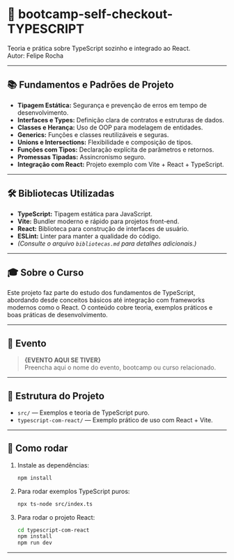 # 🛒 bootcamp-self-checkout-TYPESCRIPT

Teoria e prática sobre TypeScript sozinho e integrado ao React.<br>
Autor: Felipe Rocha

---

## 📚 Fundamentos e Padrões de Projeto

- **Tipagem Estática:** Segurança e prevenção de erros em tempo de desenvolvimento.
- **Interfaces e Types:** Definição clara de contratos e estruturas de dados.
- **Classes e Herança:** Uso de OOP para modelagem de entidades.
- **Generics:** Funções e classes reutilizáveis e seguras.
- **Unions e Intersections:** Flexibilidade e composição de tipos.
- **Funções com Tipos:** Declaração explícita de parâmetros e retornos.
- **Promessas Tipadas:** Assincronismo seguro.
- **Integração com React:** Projeto exemplo com Vite + React + TypeScript.

---

## 🛠️ Bibliotecas Utilizadas

- **TypeScript:** Tipagem estática para JavaScript.
- **Vite:** Bundler moderno e rápido para projetos front-end.
- **React:** Biblioteca para construção de interfaces de usuário.
- **ESLint:** Linter para manter a qualidade do código.
- *(Consulte o arquivo `bibliotecas.md` para detalhes adicionais.)*

---

## 🎓 Sobre o Curso

Este projeto faz parte do estudo dos fundamentos de TypeScript, abordando desde conceitos básicos até integração com frameworks modernos como o React. O conteúdo cobre teoria, exemplos práticos e boas práticas de desenvolvimento.

---

## 📅 Evento

> **{EVENTO AQUI SE TIVER}**  
Preencha aqui o nome do evento, bootcamp ou curso relacionado.

---

## 📂 Estrutura do Projeto

- `src/` — Exemplos e teoria de TypeScript puro.
- `typescript-com-react/` — Exemplo prático de uso com React + Vite.

---

## 🚀 Como rodar

1. Instale as dependências:
   ```bash
   npm install
   ```
2. Para rodar exemplos TypeScript puros:
   ```bash
   npx ts-node src/index.ts
   ```
3. Para rodar o projeto React:
   ```bash
   cd typescript-com-react
   npm install
   npm run dev
   ```

---

